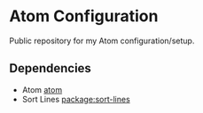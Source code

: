 # Atom Configuration
Public repository for my Atom configuration/setup.

## Dependencies
- Atom [atom]
 - Sort Lines [package:sort-lines]

[atom]:https://www.atom.io
[package:sort-lines]:https://www.github.com/atom/sort-lines
